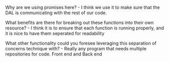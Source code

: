 Why are we using promises here? - I think we use it to make sure that the DAL is communicating with the rest of our code.

What benefits are there for breaking out these functions into their own resource? - I think it is to ensure that each
function is running properly, and it is nice to have them seperated for readability 

What other functionality could you foresee leveraging this separation of concerns technique with? - Really any program that needs multiple repositories for code. Front end and Back end
